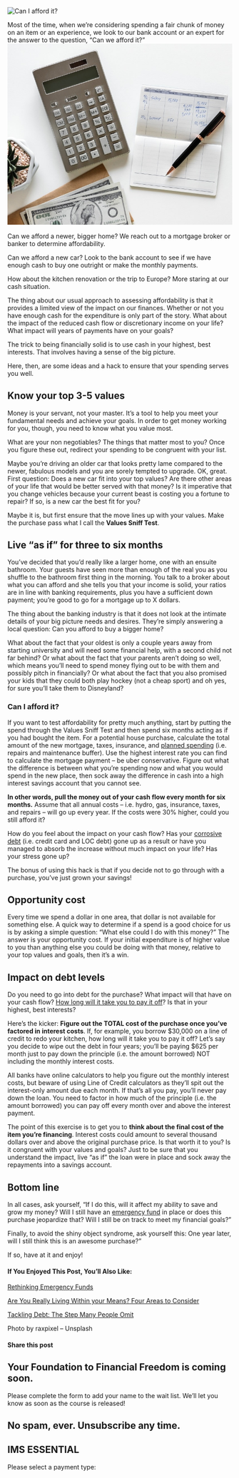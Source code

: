 ![Can I afford it?](https://yourfinanciallaunchpad.com/wp-content/uploads/elementor/thumbs/affordability-calculation-rawpixel-602154-unsplash-1-qdc6cpthe1jg09nepcheyd0ymqwyqy89x64timb4aw.jpg "affordability calculation rawpixel-602154-unsplash")

Most of the time, when we’re considering spending a fair chunk of money on an item or an experience, we look to our bank account or an expert for the answer to the question, “Can we afford it?”![calculator, bank book, pen and money to calculate Can I afford it?](attachments/affordability-calculation-rawpixel-602154-unsplash-1.jpg)

Can we afford a newer, bigger home? We reach out to a mortgage broker or banker to determine affordability.

Can we afford a new car? Look to the bank account to see if we have enough cash to buy one outright or make the monthly payments.

How about the kitchen renovation or the trip to Europe? More staring at our cash situation.

The thing about our usual approach to assessing affordability is that it provides a limited view of the impact on our finances. Whether or not you have enough cash for the expenditure is only part of the story. What about the impact of the reduced cash flow or discretionary income on your life? What impact will years of payments have on your goals?

The trick to being financially solid is to use cash in your highest, best interests. That involves having a sense of the big picture.

Here, then, are some ideas and a hack to ensure that your spending serves you well.

## Know your top 3-5 values

Money is your servant, not your master. It’s a tool to help you meet your fundamental needs and achieve your goals. In order to get money working for you, though, you need to know what you value most.

What are your non negotiables? The things that matter most to you? Once you figure these out, redirect your spending to be congruent with your list.

Maybe you’re driving an older car that looks pretty lame compared to the newer, fabulous models and you are sorely tempted to upgrade. OK, great. First question: Does a new car fit into your top values? Are there other areas of your life that would be better served with that money? Is it imperative that you change vehicles because your current beast is costing you a fortune to repair? If so, is a new car the best fit for you?

Maybe it is, but first ensure that the move lines up with your values. Make the purchase pass what I call the **Values Sniff Test**.

## Live “as if” for three to six months

You’ve decided that you’d really like a larger home, one with an ensuite bathroom. Your guests have seen more than enough of the real you as you shuffle to the bathroom first thing in the morning. You talk to a broker about what you can afford and she tells you that your income is solid, your ratios are in line with banking requirements, plus you have a sufficient down payment; you’re good to go for a mortgage up to X dollars.

The thing about the banking industry is that it does not look at the intimate details of your big picture needs and desires. They’re simply answering a local question: Can you afford to buy a bigger home?

What about the fact that your oldest is only a couple years away from starting university and will need some financial help, with a second child not far behind? Or what about the fact that your parents aren’t doing so well, which means you’ll need to spend money flying out to be with them and possibly pitch in financially? Or what about the fact that you also promised your kids that they could both play hockey (not a cheap sport) and oh yes, for sure you’ll take them to Disneyland?

### Can I afford it?

If you want to test affordability for pretty much anything, start by putting the spend through the Values Sniff Test and then spend six months acting as if you had bought the item. For a potential house purchase, calculate the total amount of the new mortgage, taxes, insurance, and [planned spending](https://yflmainprod.wpengine.com/2018/07/rethinking-emergency-funds/) (i.e. repairs and maintenance buffer). Use the highest interest rate you can find to calculate the mortgage payment – be uber conservative. Figure out what the difference is between what you’re spending now and what you would spend in the new place, then sock away the difference in cash into a high interest savings account that you cannot see.

**In other words, pull the money out of your cash flow every month for six months.** Assume that all annual costs – i.e. hydro, gas, insurance, taxes, and repairs – will go up every year. If the costs were 30% higher, could you still afford it?

How do you feel about the impact on your cash flow? Has your [corrosive debt](https://yflmainprod.wpengine.com/2017/02/are-you-really-living-within-your-means/) (i.e. credit card and LOC debt) gone up as a result or have you managed to absorb the increase without much impact on your life? Has your stress gone up?

The bonus of using this hack is that if you decide not to go through with a purchase, you’ve just grown your savings!

## Opportunity cost

Every time we spend a dollar in one area, that dollar is not available for something else. A quick way to determine if a spend is a good choice for us is by asking a simple question: “What else could I do with this money?” The answer is your opportunity cost. If your initial expenditure is of higher value to you than anything else you could be doing with that money, relative to your top values and goals, then it’s a win.

## Impact on debt levels

Do you need to go into debt for the purchase? What impact will that have on your cash flow? [How long will it take you to pay it off](https://yflmainprod.wpengine.com/2018/03/tackling-debt-the-step-many-people-omit/)? Is that in your highest, best interests?

Here’s the kicker: **Figure out the TOTAL cost of the purchase once you’ve factored in interest costs**. If, for example, you borrow $30,000 on a line of credit to redo your kitchen, how long will it take you to pay it off? Let’s say you decide to wipe out the debt in four years; you’ll be paying $625 per month just to pay down the principle (i.e. the amount borrowed) NOT including the monthly interest costs.

All banks have online calculators to help you figure out the monthly interest costs, but beware of using Line of Credit calculators as they’ll spit out the interest-only amount due each month. If that’s all you pay, you’ll never pay down the loan. You need to factor in how much of the principle (i.e. the amount borrowed) you can pay off every month over and above the interest payment.

The point of this exercise is to get you to **think about the final cost of the item you’re financing**. Interest costs could amount to several thousand dollars over and above the original purchase price. Is that worth it to you? Is it congruent with your values and goals? Just to be sure that you understand the impact, live “as if” the loan were in place and sock away the repayments into a savings account.

## Bottom line

In all cases, ask yourself, “If I do this, will it affect my ability to save and grow my money? Will I still have an [emergency fund](https://yflmainprod.wpengine.com/2018/07/rethinking-emergency-funds/) in place or does this purchase jeopardize that? Will I still be on track to meet my financial goals?”

Finally, to avoid the shiny object syndrome, ask yourself this: One year later, will I still think this is an awesome purchase?”

If so, have at it and enjoy!

#### If You Enjoyed This Post, You’ll Also Like:

[Rethinking Emergency Funds](https://yflmainprod.wpengine.com/2018/07/rethinking-emergency-funds/)

[Are You Really Living Within your Means? Four Areas to Consider](https://yflmainprod.wpengine.com/2017/02/are-you-really-living-within-your-means/)

[Tackling Debt: The Step Many People Omit](https://yflmainprod.wpengine.com/2018/03/tackling-debt-the-step-many-people-omit/)

Photo by raxpixel – Unsplash

#### Share this post

## Your Foundation to Financial Freedom is coming soon.

Please complete the form to add your name to the wait list. We’ll let you know as soon as the course is released!

## No spam, ever. Unsubscribe any time.

## IMS ESSENTIAL

Please select a payment type: